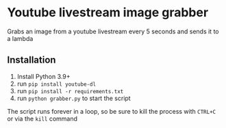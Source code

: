 # Youtube livestream image grabber

Grabs an image from a youtube livestream every 5 seconds and sends it to a lambda


## Installation
1. Install Python 3.9+
2. run `pip install youtube-dl`
3. run `pip install -r requirements.txt`
4. run `python grabber.py` to start the script

The script runs forever in a loop, so be sure to kill the process with `CTRL+C` or via the `kill` command

